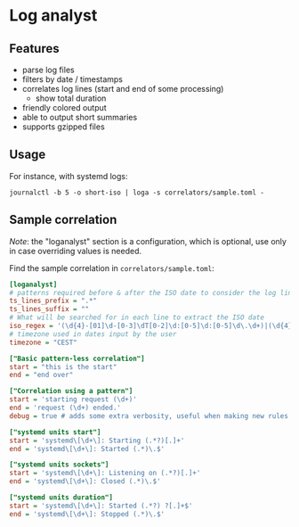 # Log analyst

## Features

- parse log files
- filters by date / timestamps
- correlates log lines (start and end of some processing)
   - show total duration
- friendly colored output
- able to output short summaries
- supports gzipped files

## Usage

For instance, with systemd logs:

```
journalctl -b 5 -o short-iso | loga -s correlators/sample.toml -
```

## Sample correlation


*Note*: the "loganalyst" section is a configuration, which is optional, use only in case overriding values is needed.

Find the sample correlation in `correlators/sample.toml`:

```ini
[loganalyst]
# patterns required before & after the ISO date to consider the log line valid
ts_lines_prefix = ".*"
ts_lines_suffix = ""
# What will be searched for in each line to extract the ISO date
iso_regex = '(\d{4}-[01]\d-[0-3]\dT[0-2]\d:[0-5]\d:[0-5]\d\.\d+)|(\d{4}-[01]\d-[0-3]\dT[0-2]\d:[0-5]\d:[0-5]\d)|(\d{4}-[01]\d-[0-3]\dT[0-2]\d:[0-5]\d)'
# timezone used in dates input by the user
timezone = "CEST"

["Basic pattern-less correlation"]
start = "this is the start"
end = "end over"

["Correlation using a pattern"]
start = 'starting request (\d+)'
end = 'request (\d+) ended.'
debug = true # adds some extra verbosity, useful when making new rules

["systemd units start"]
start = 'systemd\[\d+\]: Starting (.*?)[.]+'
end = 'systemd\[\d+\]: Started (.*)\.$'

["systemd units sockets"]
start = 'systemd\[\d+\]: Listening on (.*?)[.]+'
end = 'systemd\[\d+\]: Closed (.*)\.$'

["systemd units duration"]
start = 'systemd\[\d+\]: Started (.*?) ?[.]+$'
end = 'systemd\[\d+\]: Stopped (.*)\.$'
```
